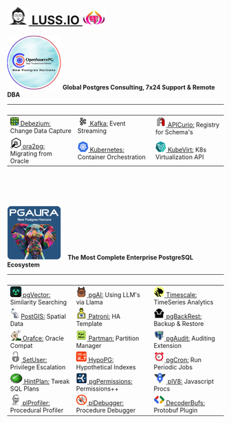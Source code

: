  

# [<img height=40 width=50 src=img/budha.png> LUSS.IO <img height=33 width=55 src=img/purple-pg-aura.png>](https://pgora.com)

<img height=125 width=125 src=img/opensourcepg.png>  **Global Postgres Consulting, 7x24 Support & Remote DBA**

| &nbsp; | &nbsp; | &nbsp; |
| :----- | :----- | :----- | 
| [<img height=20 width=20 src=img/debezium.jpg> Debezium:](https://debezium.io) Change Data Capture | [<img height=20 width=25 src=img/kafka.jpg> Kafka:](https://kafka.apache.org) Event Streaming | [<img height=25 width=25 src=img/apicurio.png> APICurio:](https://www.apicur.io/registry/) Registry for Schema's  
| [<img height=25 width=25 src=img/ora2pg.png> ora2pg: ](https://ora2pg.darold.net) Migrating from Oracle | [<img height=25 width=25 src=img/k8s.svg> Kubernetes:](https://kubernetes.io) Container Orchestration | [<img height=25 width=25 src=img/kubevirt.png> KubeVirt:](https://kubevirt.io) K8s Virtualization API

# &nbsp;

<img height=125 width=125 src=img/pgaura.png> &nbsp;&nbsp; **The Most Complete Enterprise PostgreSQL Ecosystem**

| &nbsp; | &nbsp; | &nbsp; |
| :----- | :----- | :----- | 
| [<img height=25 width25 src=img/vector.png> pgVector:](https://github.com/pg_vector) Similarity Searching | [<img height=25 width25 src=img/pgai.jpg> pgAI:](https://github.com/timescale/pgai?tab=readme-ov-file#power-your-ai-applications-with-postgresql) Using LLM's via Llama | [<img height=25 width25 src=img/timescale.png> Timescale:](https://github.com/timescale/timescaledb?tab=readme-ov-file#create-a-hypertable) TimeSeries Analytics
| [<img height=25 width25 src=img/postgis.jpg>PostGIS:](https://postgis.net) Spatial Data | [<img height=25 width25 src=img/patroni.png> Patroni:](https://github.com/patroni/patroni]) HA Template | [<img height=25 width25 src=img/backrest.png> pgBackRest:](https://pgbackrest.org) Backup & Restore
| [<img height=25 width25 src=img/orafce.png> Orafce:](https://github.com/orafce/orafce/) Oracle Compat | [<img height=25 width25 src=img/partman.png> Partman:](https://github.com/pgpartman/pg_partman) Partition Manager| [<img height=25 width25 src=img/pgaudit.png> pgAudit:](https://pgaudit.org/) Auditing Extension 
| [<img height=25 width25 src=img/setuser.png> SetUser:](https://github.com/pgaudit/set_user?tab=readme-ov-file#postgresql-set_user-extension-module) Privilege Escalation| [<img height=25 width25 src=img/whatif.png> HypoPG:](https://github.com/) Hypothetical Indexes | [<img height=25 width25 src=img/cron.png> pgCron:](https://github.com/citusdata/pg_cron?tab=readme-ov-file#what-is-pg_cron) Run Periodic Jobs
| [<img height=25 width25 src=img/hintplan.png> HintPlan:](https://github.com/ossc-db/pg_hint_plan) Tweak SQL Plans | [<img height=25 width25 src=img/cybertec.png> pgPermissions:](https://github.com/cybertec-postgresql/pg_permissions?tab=readme-ov-file#postgresql-permission-reports-and-checks) Permissions++ | [<img height=25 width25 src=img/v8.png> plV8:](https://plv8.github.io/) Javascript Procs 
| [<img height=25 width25 src=img/jan.png> plProfiler:](https://github.com) Procedural Profiler | [<img height=25 width25 src=img/debugger.png> plDebugger:](https://github.com/EnterpriseDB/pldebugger) Procedure Debugger | [<img height=25 width25 src=img/protobufs.jpg> DecoderBufs:](https://github.com/debezium/postgres-decoderbufs) Protobuf Plugin


